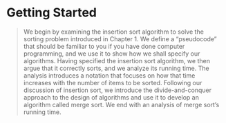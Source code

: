 # Getting Started

> We begin by examining the insertion sort algorithm to solve the sorting problem
introduced in Chapter 1. We define a “pseudocode” that should be familiar to you if
you have done computer programming, and we use it to show how we shall specify
our algorithms. Having specified the insertion sort algorithm, we then argue that it
correctly sorts, and we analyze its running time. The analysis introduces a notation
that focuses on how that time increases with the number of items to be sorted.
Following our discussion of insertion sort, we introduce the divide-and-conquer
approach to the design of algorithms and use it to develop an algorithm called
merge sort. We end with an analysis of merge sort’s running time.
